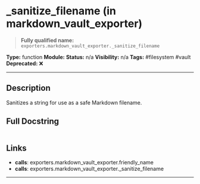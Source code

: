 # _sanitize_filename (in markdown_vault_exporter)
> **Fully qualified name:** `exporters.markdown_vault_exporter._sanitize_filename`

**Type:** function
**Module:** 
**Status:** n/a
**Visibility:** n/a
**Tags:** #filesystem #vault
**Deprecated:** ❌

---

## Description
Sanitizes a string for use as a safe Markdown filename.

## Full Docstring
```

```

## Links
- **calls**: exporters.markdown_vault_exporter.friendly_name
- **calls**: exporters.markdown_vault_exporter._sanitize_filename


---
